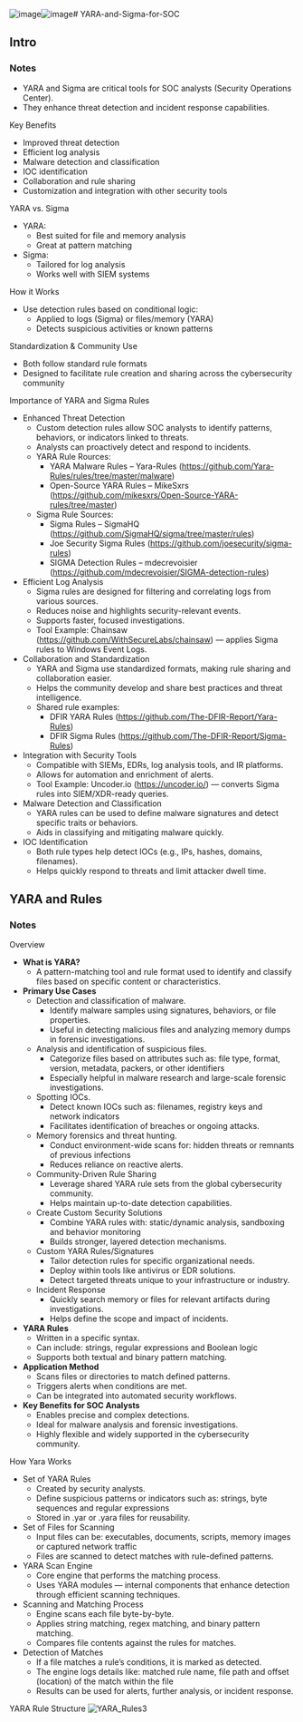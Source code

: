 ![image](https://github.com/user-attachments/assets/b827592f-614b-4bab-bc42-635ed6cfe276)![image](https://github.com/user-attachments/assets/b827592f-614b-4bab-bc42-635ed6cfe276)# YARA-and-Sigma-for-SOC

## Intro
### Notes
- YARA and Sigma are critical tools for SOC analysts (Security Operations Center).
- They enhance threat detection and incident response capabilities.

Key Benefits
- Improved threat detection
- Efficient log analysis
- Malware detection and classification
- IOC identification
- Collaboration and rule sharing
- Customization and integration with other security tools

YARA vs. Sigma
- YARA:
  - Best suited for file and memory analysis
  - Great at pattern matching
- Sigma:
  - Tailored for log analysis
  - Works well with SIEM systems
 
How it Works
- Use detection rules based on conditional logic:
  - Applied to logs (Sigma) or files/memory (YARA)
  - Detects suspicious activities or known patterns

Standardization & Community Use
- Both follow standard rule formats
- Designed to facilitate rule creation and sharing across the cybersecurity community

Importance of YARA and Sigma Rules
- Enhanced Threat Detection
  - Custom detection rules allow SOC analysts to identify patterns, behaviors, or indicators linked to threats.
  - Analysts can proactively detect and respond to incidents.
  - YARA Rule Rources:
    - YARA Malware Rules – Yara-Rules (https://github.com/Yara-Rules/rules/tree/master/malware)
    - Open-Source YARA Rules – MikeSxrs (https://github.com/mikesxrs/Open-Source-YARA-rules/tree/master)
  - Sigma Rule Sources:
    - Sigma Rules – SigmaHQ (https://github.com/SigmaHQ/sigma/tree/master/rules)
    - Joe Security Sigma Rules (https://github.com/joesecurity/sigma-rules)
    - SIGMA Detection Rules – mdecrevoisier (https://github.com/mdecrevoisier/SIGMA-detection-rules)
- Efficient Log Analysis
  - Sigma rules are designed for filtering and correlating logs from various sources.
  - Reduces noise and highlights security-relevant events.
  - Supports faster, focused investigations.
  - Tool Example: Chainsaw (https://github.com/WithSecureLabs/chainsaw) — applies Sigma rules to Windows Event Logs.
- Collaboration and Standardization
  - YARA and Sigma use standardized formats, making rule sharing and collaboration easier.
  - Helps the community develop and share best practices and threat intelligence.
  - Shared rule examples:
    - DFIR YARA Rules (https://github.com/The-DFIR-Report/Yara-Rules)
    - DFIR Sigma Rules (https://github.com/The-DFIR-Report/Sigma-Rules)
- Integration with Security Tools
  - Compatible with SIEMs, EDRs, log analysis tools, and IR platforms.
  - Allows for automation and enrichment of alerts.
  - Tool Example: Uncoder.io (https://uncoder.io/) — converts Sigma rules into SIEM/XDR-ready queries.
- Malware Detection and Classification
  - YARA rules can be used to define malware signatures and detect specific traits or behaviors.
  - Aids in classifying and mitigating malware quickly.
- IOC Identification
  - Both rule types help detect IOCs (e.g., IPs, hashes, domains, filenames).
  - Helps quickly respond to threats and limit attacker dwell time.

## YARA and Rules
### Notes


Overview
- **What is YARA?**
  - A pattern-matching tool and rule format used to identify and classify files based on specific content or characteristics.
- **Primary Use Cases**
  - Detection and classification of malware.
    - Identify malware samples using signatures, behaviors, or file properties.
    - Useful in detecting malicious files and analyzing memory dumps in forensic investigations.
  - Analysis and identification of suspicious files.
    - Categorize files based on attributes such as: file type, format, version, metadata, packers, or other identifiers
    - Especially helpful in malware research and large-scale forensic investigations.
  - Spotting IOCs.
    - Detect known IOCs such as: filenames, registry keys and network indicators
    - Facilitates identification of breaches or ongoing attacks.
  - Memory forensics and threat hunting.
    - Conduct environment-wide scans for: hidden threats or remnants of previous infections
    - Reduces reliance on reactive alerts.
  - Community-Driven Rule Sharing
    - Leverage shared YARA rule sets from the global cybersecurity community.
    - Helps maintain up-to-date detection capabilities.
  - Create Custom Security Solutions
    - Combine YARA rules with: static/dynamic analysis, sandboxing and behavior monitoring
    - Builds stronger, layered detection mechanisms.
  - Custom YARA Rules/Signatures
    - Tailor detection rules for specific organizational needs.
    - Deploy within tools like antivirus or EDR solutions.
    - Detect targeted threats unique to your infrastructure or industry.
  - Incident Response
    - Quickly search memory or files for relevant artifacts during investigations.
    - Helps define the scope and impact of incidents.
- **YARA Rules**
  - Written in a specific syntax.
  - Can include: strings, regular expressions and Boolean logic
  - Supports both textual and binary pattern matching.
- **Application Method**
  - Scans files or directories to match defined patterns.
  - Triggers alerts when conditions are met.
  - Can be integrated into automated security workflows.
- **Key Benefits for SOC Analysts**
  - Enables precise and complex detections.
  - Ideal for malware analysis and forensic investigations.
  - Highly flexible and widely supported in the cybersecurity community.

How Yara Works
- Set of YARA Rules
  - Created by security analysts.
  - Define suspicious patterns or indicators such as: strings, byte sequences and regular expressions
  - Stored in .yar or .yara files for reusability.
- Set of Files for Scanning
  - Input files can be: executables, documents, scripts, memory images or captured network traffic
  - Files are scanned to detect matches with rule-defined patterns.
- YARA Scan Engine
  - Core engine that performs the matching process.
  - Uses YARA modules — internal components that enhance detection through efficient scanning techniques.
- Scanning and Matching Process
  - Engine scans each file byte-by-byte.
  - Applies string matching, regex matching, and binary pattern matching.
  - Compares file contents against the rules for matches.
- Detection of Matches
  - If a file matches a rule’s conditions, it is marked as detected.
  - The engine logs details like: matched rule name, file path and offset (location) of the match within the file
  - Results can be used for alerts, further analysis, or incident response.

YARA Rule Structure
![YARA_Rules3](https://github.com/user-attachments/assets/62f0e9cf-2bba-45a3-8da6-1dfbcb991d0b)


